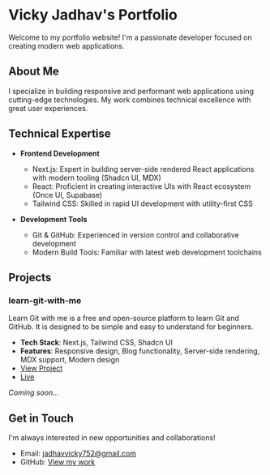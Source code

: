 # Vicky Jadhav's Portfolio

Welcome to my portfolio website! I'm a passionate developer focused on creating modern web applications.

## About Me

I specialize in building responsive and performant web applications using cutting-edge technologies. My work combines technical excellence with great user experiences.

## Technical Expertise

- **Frontend Development**
  - Next.js: Expert in building server-side rendered React applications with modern tooling (Shadcn UI, MDX)
  - React: Proficient in creating interactive UIs with React ecosystem (Once UI, Supabase)
  - Tailwind CSS: Skilled in rapid UI development with utility-first CSS

- **Development Tools**
  - Git & GitHub: Experienced in version control and collaborative development
  - Modern Build Tools: Familiar with latest web development toolchains

## Projects

### learn-git-with-me 
Learn Git with me is a free and open-source platform to learn Git and GitHub. It is designed to be simple and easy to understand for beginners.
- **Tech Stack**: Next.js, Tailwind CSS, Shadcn UI
- **Features**: Responsive design, Blog functionality, Server-side rendering, MDX support, Modern design
- [View Project](https://github.com/spaciousejar/learn-git-with-me)
- [Live](https://www.gitme.live)

*Coming soon...*

## Get in Touch

I'm always interested in new opportunities and collaborations!

- Email: [jadhavvicky752@gmail.com](mailto:jadhavvicky752@gmail.com)
- GitHub: [View my work](https://github.com/spaciousejar)
